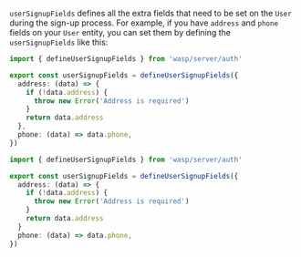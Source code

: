 `userSignupFields` defines all the extra fields that need to be set on the `User` during the sign-up process. For example, if you have `address` and `phone` fields on your `User` entity, you can set them by defining the `userSignupFields` like this:

<Tabs groupId="js-ts">
<TabItem value="js" label="JavaScript">

```ts title="src/auth.js"
import { defineUserSignupFields } from 'wasp/server/auth'

export const userSignupFields = defineUserSignupFields({
  address: (data) => {
    if (!data.address) {
      throw new Error('Address is required')
    }
    return data.address
  },
  phone: (data) => data.phone,
})
```

</TabItem>
<TabItem value="ts" label="TypeScript">

```ts title="src/auth.ts"
import { defineUserSignupFields } from 'wasp/server/auth'

export const userSignupFields = defineUserSignupFields({
  address: (data) => {
    if (!data.address) {
      throw new Error('Address is required')
    }
    return data.address
  }
  phone: (data) => data.phone,
})
```

</TabItem>
</Tabs>
